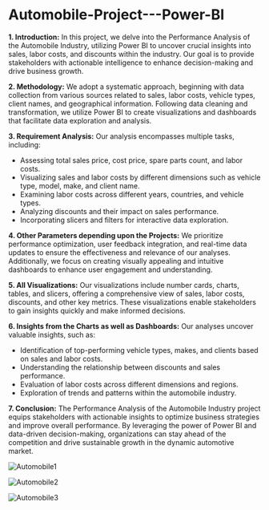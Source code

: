 # Automobile-Project---Power-BI

**1. Introduction:**
In this project, we delve into the Performance Analysis of the Automobile Industry, utilizing Power BI to uncover crucial insights into sales, labor costs, and discounts within the industry. Our goal is to provide stakeholders with actionable intelligence to enhance decision-making and drive business growth.

**2. Methodology:**
We adopt a systematic approach, beginning with data collection from various sources related to sales, labor costs, vehicle types, client names, and geographical information. Following data cleaning and transformation, we utilize Power BI to create visualizations and dashboards that facilitate data exploration and analysis.

**3. Requirement Analysis:**
Our analysis encompasses multiple tasks, including:
- Assessing total sales price, cost price, spare parts count, and labor costs.
- Visualizing sales and labor costs by different dimensions such as vehicle type, model, make, and client name.
- Examining labor costs across different years, countries, and vehicle types.
- Analyzing discounts and their impact on sales performance.
- Incorporating slicers and filters for interactive data exploration.

**4. Other Parameters depending upon the Projects:**
We prioritize performance optimization, user feedback integration, and real-time data updates to ensure the effectiveness and relevance of our analyses. Additionally, we focus on creating visually appealing and intuitive dashboards to enhance user engagement and understanding.

**5. All Visualizations:**
Our visualizations include number cards, charts, tables, and slicers, offering a comprehensive view of sales, labor costs, discounts, and other key metrics. These visualizations enable stakeholders to gain insights quickly and make informed decisions.

**6. Insights from the Charts as well as Dashboards:**
Our analyses uncover valuable insights, such as:
- Identification of top-performing vehicle types, makes, and clients based on sales and labor costs.
- Understanding the relationship between discounts and sales performance.
- Evaluation of labor costs across different dimensions and regions.
- Exploration of trends and patterns within the automobile industry.

**7. Conclusion:**
The Performance Analysis of the Automobile Industry project equips stakeholders with actionable insights to optimize business strategies and improve overall performance. By leveraging the power of Power BI and data-driven decision-making, organizations can stay ahead of the competition and drive sustainable growth in the dynamic automotive market.

 
![Automobile1](https://github.com/Poojamaske24/Automobile-Project---Power-BI/assets/153622264/22b9bc32-ffe4-4481-aeeb-a9378e2a3509)


![Automobile2](https://github.com/Poojamaske24/Automobile-Project---Power-BI/assets/153622264/bca6ec96-d128-41af-b635-53290613241a)


![Automobile3](https://github.com/Poojamaske24/Automobile-Project---Power-BI/assets/153622264/135ef9dc-3122-4192-8f8b-3630c81c057f)


 

 

 
 
